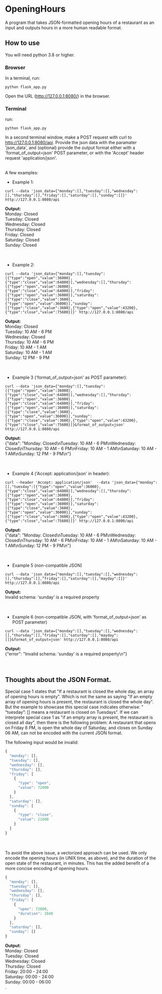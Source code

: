 # OpeningHours
A program that takes JSON-formatted opening hours of a restaurant as an input and outputs hours in a more human readable format.


## How to use
You will need python 3.8 or higher.


### Browser
In a terminal, run:
```console
python flask_app.py
```
Open the URL (http://127.0.0.1:8080/) in the browser.


### Terminal
run:
```console
python flask_app.py
```
In a second terminal window, make a POST request with curl to http://127.0.0.1:8080/api. Provide the json data with the paramater 'json_data', and (optional) provide the output format either with a 'format_of_output=json' POST parameter, or with the 'Accept' header request 'application/json'.
<br/><br/>

A few examples:
* Example 1:
```console
curl --data 'json_data={"monday":[],"tuesday":[],"wednesday":[],"thursday":[],"friday":[],"saturday":[],"sunday":[]}' http://127.0.0.1:8080/api
```

  **Output:**<br/>
Monday: Closed<br/>
Tuesday: Closed<br/>
Wednesday: Closed<br/>
Thursday: Closed<br/>
Friday: Closed<br/>
Saturday: Closed<br/>
Sunday: Closed<br/>
<br/><br/>

* Example 2:
```console
curl --data 'json_data={"monday":[],"tuesday":[{"type":"open","value":36000},{"type":"close","value":64800}],"wednesday":[],"thursday":[{"type":"open","value":36000},{"type":"close","value":64800}],"friday":[{"type":"open","value":36000}],"saturday":[{"type":"close","value":3600},{"type":"open","value":36000}],"sunday":[{"type":"close","value":3600},{"type":"open","value":43200},{"type":"close","value":75600}]}' http://127.0.0.1:8080/api
```

  **Output:**<br/>
Monday: Closed<br/>
Tuesday: 10 AM - 6 PM<br/>
Wednesday: Closed<br/>
Thursday: 10 AM - 6 PM<br/>
Friday: 10 AM - 1 AM<br/>
Saturday: 10 AM - 1 AM<br/>
Sunday: 12 PM - 9 PM<br/>
<br/><br/>

* Example 3 ('format_of_output=json' as POST parameter):
```console
curl --data 'json_data={"monday":[],"tuesday":[{"type":"open","value":36000},{"type":"close","value":64800}],"wednesday":[],"thursday":[{"type":"open","value":36000},{"type":"close","value":64800}],"friday":[{"type":"open","value":36000}],"saturday":[{"type":"close","value":3600},{"type":"open","value":36000}],"sunday":[{"type":"close","value":3600},{"type":"open","value":43200},{"type":"close","value":75600}]}&format_of_output=json' http://127.0.0.1:8080/api
```

  **Output:**<br/>
{"data": "Monday: Closed\nTuesday: 10 AM - 6 PM\nWednesday: Closed\nThursday: 10 AM - 6 PM\nFriday: 10 AM - 1 AM\nSaturday: 10 AM - 1 AM\nSunday: 12 PM - 9 PM\n"}<br/>
<br/><br/>

* Example 4 ('Accept: application/json' in header):
```console
curl --header 'Accept: application/json'  --data 'json_data={"monday":[],"tuesday":[{"type":"open","value":36000},{"type":"close","value":64800}],"wednesday":[],"thursday":[{"type":"open","value":36000},{"type":"close","value":64800}],"friday":[{"type":"open","value":36000}],"saturday":[{"type":"close","value":3600},{"type":"open","value":36000}],"sunday":[{"type":"close","value":3600},{"type":"open","value":43200},{"type":"close","value":75600}]}' http://127.0.0.1:8080/api
```

  **Output:**<br/>
{"data": "Monday: Closed\nTuesday: 10 AM - 6 PM\nWednesday: Closed\nThursday: 10 AM - 6 PM\nFriday: 10 AM - 1 AM\nSaturday: 10 AM - 1 AM\nSunday: 12 PM - 9 PM\n"}<br/>
<br/><br/>

* Example 5 (non-compatible JSON)
```console
curl --data 'json_data={"monday":[],"tuesday":[],"wednesday":[],"thursday":[],"friday":[],"saturday":[],"mayday":[]}' http://127.0.0.1:8080/api
```

  **Output:**<br/>
Invalid schema: 'sunday' is a required property<br/>
<br/><br/>

* Example 6 (non-compatible JSON, with 'format_of_output=json' as POST parameter)
```console
curl --data 'json_data={"monday":[],"tuesday":[],"wednesday":[],"thursday":[],"friday":[],"saturday":[],"mayday":[]}&format_of_output=json' http://127.0.0.1:8080/api
```

  **Output:**<br/>
{"error": "Invalid schema: 'sunday' is a required property\n"}<br/>
<br/><br/>

## Thoughts about the JSON Format.

Special case 1 states that "If a restaurant is closed the whole day, an array of opening hours is empty". Which is not the same as saying "If an empty array of opening hours is present, the restaurant is closed the whole day". But the example to showcase this special case indicates otherwise: " “tuesday”: [] means a restaurant is closed on Tuesdays". If we can interprete special case 1 as "if an empty array is present, the restaurant is closed all day", then there is the following problem:
A restaurant that opens on Friday 8 PM, is open the whole day of Saturday, and closes on Sunday 06 AM, can not be encoded with the current JSON format.

The following input would be invalid:<br/>
```javascript
{
  "monday": [],
  "tuesday": [],
  "wednesday": [],
  "thursday": [],
  "friday": [
    {
      "type": "open",
      "value": 72000
    }
  ],
  "saturday": [],
  "sunday": [
    {
      "type": "close",
      "value": 21600
    }
  ]
}
```
<br/><br/>
To avoid the above issue, a vectorized approach can be used. We only encode the opening hours (in UNIX time, as above), and the duration of the open state of the restaurant, in minutes. This has the added benefit of a more concise encoding of opening hours.
<br/>
```javascript
{
  "monday": [],
  "tuesday": [],
  "wednesday": [],
  "thursday": [],
  "friday": [
    {
      "open": 72000,
      "duration": 2040
    }
  ],
  "saturday": [],
  "sunday": []
}
```
  **Output:**<br/>
Monday: Closed<br/>
Tuesday: Closed<br/>
Wednesday: Closed<br/>
Thursday: Closed<br/>
Friday: 20:00 - 24:00<br/>
Saturday: 00:00 - 24:00<br/>
Sunday: 00:00 - 06:00<br/>
.


